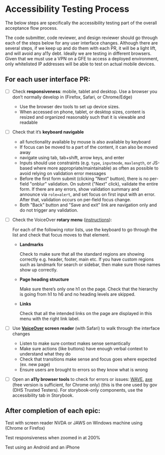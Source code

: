 # Accessibility Testing Process

The below steps are specifically the accessibility testing part of the overall acceptance flow process.

The code submitter, code reviewer, and design reviewer should go through each of the steps below for any user interface changes. Although there are several steps, if we keep up and do them with each PR, it will be a light lift, and will avoid any a11y debt. Ideally we are testing in different browsers. Given that we must use a VPN on a GFE to access a deployed environment, only whitelisted IP addresses will be able to test on actual mobile devices.

## For each user interface PR:

- [ ] Check **responsiveness**: mobile, tablet and desktop. Use a browser you don’t normally develop in (Firefox, Safari, or Chrome/Edge)

  - Use the browser dev tools to set up device sizes.
  - When accessed on phone, tablet, or desktop sizes, content is resized and organized reasonably such that it is viewable and readable

- [ ] Check that it’s **keyboard navigable**

  - all functionality available by mouse is also available by keyboard
  - If focus can be moved to a part of the content, it can also be moved away
  - navigate using tab, tab+shift, arrow keys, and enter
  - Inputs should use constraints (e.g. `type`, `inputmode`, `maxlength`, or JS-based where more appropriate/maintainable) as often as possible to avoid relying on validation error messages
  - Before the first form submit (clicking "Next" button), there is no per-field "onblur" validation. On submit ("Next" click), validate the entire form. If there are any errors, show validation summary and announce via `role=alert`, and set focus on first input with an error. After that, validation occurs on per-field focus change.
  - Both "Back" button and "Save and exit" link are navigation only and do not trigger any validation.

- [ ] Check the VoiceOver **rotary menu** ([instructions](https://github.com/trussworks/accessibility/blob/master/README.md#how-to-use-the-rotor-menu)):

  For each of the following rotor lists, use the keyboard to go through the list and check that focus moves to that element.

  - **Landmarks**

    Check to make sure that all the standard regions are showing correctly e.g. header, footer, main etc.
    If you have custom regions such as landmark for search or sidebar, then make sure those names show up correctly.

  - **Page heading structure**

    Make sure there’s only one h1 on the page. Check that the hierarchy is going from h1 to h6 and no heading levels are skipped.

  - **Links**

    Check that all the intended links on the page are displayed in this menu with the right link label.

- [ ] Use **[VoiceOver](https://dequeuniversity.com/screenreaders/voiceover-keyboard-shortcuts) screen reader** (with Safari) to walk through the interface changes

  - Listen to make sure context makes sense semantically
  - Make sure actions (like buttons) have enough verbal context to understand what they do
  - Check that transitions make sense and focus goes where expected (ex. new page)
  - Ensure users are brought to errors so they know what is wrong

- [ ] Open an **a11y browser tools** to check for errors or issues: [WAVE](https://wave.webaim.org/), [axe](https://www.deque.com/axe/devtools/) (free version is sufficient, for Chrome only) (this is the one used by gov (DHS Trusted Testers). For storybook-only components, use the accessibility tab in Storybook.

## After completion of each epic:

Test with screen reader NVDA or JAWS on Windows machine using (Chrome or Firefox)

Test responsiveness when zoomed in at 200%

Test using an Android and an iPhone
